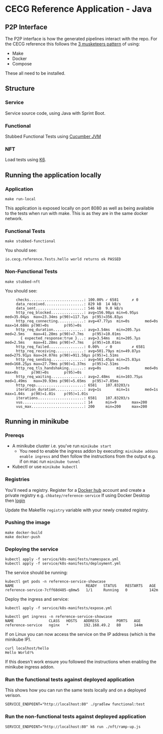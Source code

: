 # CECG Reference Application - Java 

## P2P Interface

The P2P interface is how the generated pipelines interact with the repo.
For the CECG reference this follows the [3 musketeers pattern](https://3musketeers.io/) of using:

* Make
* Docker
* Compose

These all need to be installed.

## Structure

### Service

Service source code, using Java with Sprint Boot.

### Functional

Stubbed Functional Tests using [Cucumber JVM](https://cucumber.io/docs/installation/java/)

### NFT

Load tests using [K6](https://k6.io/).

## Running the application locally

### Application

```
make run-local
```

This application is exposed locally on port 8080 as well as being available to the tests when run with make.
This is as they are in the same docker network.

### Functional Tests

```
make stubbed-functional
```

You should see:

```
io.cecg.reference.Tests.hello world returns ok PASSED
```

### Non-Functional Tests

```
make stubbed-nft
```

You should see:

```
     checks.........................: 100.00% ✓ 6581      ✗ 0
     data_received..................: 829 kB  14 kB/s
     data_sent......................: 546 kB  9.0 kB/s
     http_req_blocked...............: avg=156.98µs min=6.95µs   med=35.04µs  max=23.34ms p(90)=117.7µs  p(95)=356.83µs
     http_req_connecting............: avg=47.77µs  min=0s       med=0s       max=14.68ms p(90)=0s       p(95)=0s
     http_req_duration..............: avg=3.54ms   min=205.7µs  med=2.5ms    max=41.28ms p(90)=7.7ms    p(95)=10.01ms
       { expected_response:true }...: avg=3.54ms   min=205.7µs  med=2.5ms    max=41.28ms p(90)=7.7ms    p(95)=10.01ms
     http_req_failed................: 0.00%   ✓ 0         ✗ 6581
     http_req_receiving.............: avg=501.79µs min=49.87µs  med=275.91µs max=24.07ms p(90)=911.58µs p(95)=1.51ms
     http_req_sending...............: avg=561.45µs min=25.83µs  med=168.25µs max=27.79ms p(90)=1.37ms   p(95)=2.51ms
     http_req_tls_handshaking.......: avg=0s       min=0s       med=0s       max=0s      p(90)=0s       p(95)=0s
     http_req_waiting...............: avg=2.48ms   min=103.75µs med=1.49ms   max=39.93ms p(90)=5.65ms   p(95)=7.85ms
     http_reqs......................: 6581    107.83203/s
     iteration_duration.............: avg=1s       min=1s       med=1s       max=1.04s   p(90)=1.01s    p(95)=1.01s
     iterations.....................: 6581    107.83203/s
     vus............................: 14      min=9       max=200
     vus_max........................: 200     min=200     max=200
```

## Running in minikube

### Prereqs

* A minikube cluster i.e. you've run `minikube start`
  * You need to enable the ingress addon by executing: `minikube addons enable ingress` and then follow the instructions from the output e.g. if on mac run `minikube tunnel`
* Kubectl or use `minikube kubectl`

### Registries

You'll need a registry. Register for a [Docker hub](https://hub.docker.com/) account and create a private registry e.g. 
`chbatey/reference-service`
If using Docker Desktop then [login](https://www.docker.com/blog/using-docker-desktop-and-docker-hub-together-part-1/)

Update the Makefile `registry` variable with your newly created registry.

### Pushing the image

```
make docker-build
make docker-push
```

### Deploying the service

```
kubectl apply -f service/k8s-manifests/namespace.yml
kubectl apply -f service/k8s-manifests/deployment.yml
```

The service should be running:

```
kubectl get pods -n reference-service-showcase
NAME                                 READY   STATUS    RESTARTS   AGE
reference-service-7cff68d485-q8mw5   1/1     Running   0          142m
```

Deploy the ingress and service:

```
kubectl apply -f service/k8s-manifests/expose.yml
```

```
kubectl get ingress -n reference-service-showcase
NAME                CLASS   HOSTS   ADDRESS        PORTS   AGE
reference-service   nginx   *       192.168.49.2   80      144m
```

If on Linux you can now access the service on the IP address (which is the minikube IP).

```
curl localhost/hello
Hello World!%
```

If this doesn't work ensure you followed the instructions when enabling the minikube ingress addon.

### Run the functional tests against deployed application

This shows how you can run the same tests locally and on a deployed verison.

```
SERVICE_ENDPOINT="http://localhost:80" ./gradlew functional:test
```

### Run the non-functional tests against deployed application

```
SERVICE_ENDPOINT="http://localhost:80" k6 run ./nft/ramp-up.js
```